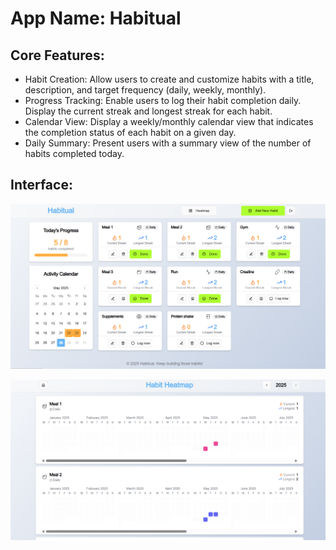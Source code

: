 # **App Name**: Habitual

## Core Features:

- Habit Creation: Allow users to create and customize habits with a title, description, and target frequency (daily, weekly, monthly).
- Progress Tracking: Enable users to log their habit completion daily. Display the current streak and longest streak for each habit.
- Calendar View: Display a weekly/monthly calendar view that indicates the completion status of each habit on a given day.
- Daily Summary: Present users with a summary view of the number of habits completed today.

## Interface:
![Image of Plot](Int1.png)

![Image of Plot](Int2.png)

